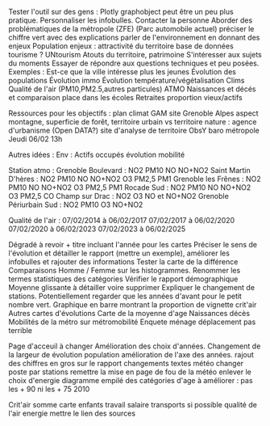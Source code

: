 Tester l'outil sur des gens :
Plotly graphobject peut être un peu plus pratique.
Personnaliser les infobulles.
Contacter la personne
    Aborder des problématiques de la métropole (ZFE) (Parc automobile actuel)
    préciser le chiffre vert avec des explications
    parler de l'environnement en donnant des enjeux
    Population enjeux : attractivité du territoire
    base de données tourisme ? UNtourism
    Atouts du territoire, patrimoine
S'intéresser aux sujets du moments
Essayer de répondre aux questions techniques et peu posées.
Exemples :
    Est-ce que la ville intéresse plus les jeunes
    Évolution des populations
    Évolution immo
    Évolution température/végétalisation
    Clims
    Qualité de l'air (PM10,PM2.5,autres particules) ATMO
    Naissances et décés et comparaison place dans les écoles
    Retraites proportion vieux/actifs

Ressources pour les objectifs :
    plan climat GAM
    site Grenoble Alpes
    aspect montagne, superficie de forêt, territoire urbain vs territoire nature : agence d'urbanisme (Open DATA?)
    site d'analyse de territoire ObsY
    baro métropole
Jeudi 06/02 13h


Autres idées :
    Env : 
        Actifs occupés évolution mobilité


Station atmo :
    Grenoble Boulevard : NO2 PM10 NO NO+NO2
    Saint Martin D'hères : NO2 PM10 NO NO+NO2 O3 PM2,5 PM1
    Grenoble les Frênes : NO2 PM10 NO NO+NO2 O3 PM2,5 PM1
    Rocade Sud : NO2 PM10 NO NO+NO2 O3 PM2,5 CO
    Champ sur Drac : NO2 O3 NO et NO+NO2
    Grenoble Périurbain Sud : NO2 PM10 O3 NO+NO2

Qualité de l'air :  07/02/2014 à 06/02/2017 07/02/2017 à 06/02/2020 07/02/2020 à 06/02/2023 07/02/2023 à 06/02/2025

Dégradé à revoir + titre incluant l'année pour les cartes
Préciser le sens de l'évolution et détailler le rapport (mettre un exemple), améliorer les infobulles et rajouter des informations
Tester la carte de la différence
Comparaisons Homme / Femme sur les histogrammes.
Renommer les termes statistiques des catégories
Vérifier le rapport démographique
Moyenne glissante à détailler voire supprimer
Expliquer le changement de stations.
Potentiellement regarder que les années d'avant pour le petit nombre vert.
Graphique en barre montrant la proportion de vignette crit'air
Autres cartes d'évolutions
Carte de la moyenne d'age
Naissances décès
Mobilités de la métro sur métromobilité
Enquete ménage déplacement pas terrible

Page d'acceuil à changer
Amélioration des choix d'années.
Changement de la largeur de évolution population
amélioration de l'axe des années.
rajout des chiffres en gros sur le rapport 
changements textes météo
changer poste par stations
remettre la mise en page de fou de la météo
enlever le choix d'energie
diagramme empilé des catégories d'age à améliorer : pas les + 90 ni les + 75 2010

Crit'air somme
carte enfants
travail salaire
transports si possible
qualité de l'air
energie mettre le lien des sources
